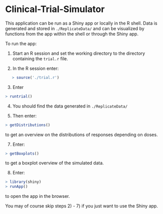 # Clinical-Trial-Simulator

This application can be run as a Shiny app or locally in the R shell.
Data is generated and stored in `./ReplicateData/` and can be visualized
by functions from the app within the shell or through the Shiny app.

To run the app:

1) Start an R session and set the working directory to the directory
containing the `trial.r` file.

2) In the R session enter:
```r
   > source('./trial.r')
```

3) Enter 
```r
> runtrial()
```

4) You should find the data generated in `./ReplicateData/`

6) Then enter:
```r
> getDistributions()
```

to get an overview on the distributions of responses depending on doses.

7) Enter:
```r
> getBoxplots()
```
   to get a boxplot overview of the simulated data.

8) Enter:
```r
> library(shiny)
> runApp()
```
   to open the app in the browser.

You may of course skip steps 2) - 7) if you just want to use the Shiny app.

